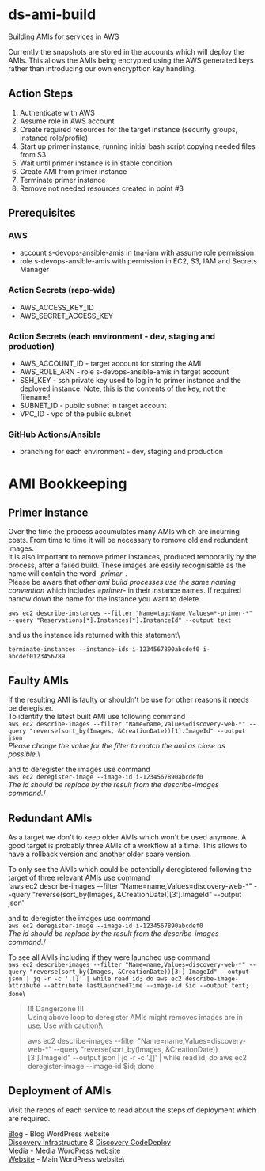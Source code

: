 # ds-ami-build
Building AMIs for services in AWS

Currently the snapshots are stored in the accounts which will deploy the AMIs. This allows the AMIs being encrypted using the AWS generated keys rather than introducing our own encrypttion key handling. 
## Action Steps
1. Authenticate with AWS
2. Assume role in AWS account
3. Create required resources for the target instance (security groups, instance role/profile)
4. Start up primer instance; running initial bash script copying needed files from S3
5. Wait until primer instance is in stable condition
6. Create AMI from primer instance
7. Terminate primer instance
8. Remove not needed resources created in point #3
## Prerequisites
### AWS
- account s-devops-ansible-amis in tna-iam with assume role permission
- role s-devops-ansible-amis with permission in EC2, S3, IAM and Secrets Manager
### Action Secrets (repo-wide)
- AWS_ACCESS_KEY_ID
- AWS_SECRET_ACCESS_KEY
### Action Secrets (each environment - dev, staging and production)
- AWS_ACCOUNT_ID - target account for storing the AMI
- AWS_ROLE_ARN - role s-devops-ansible-amis in target account
- SSH_KEY - ssh private key used to log in to primer instance and the deployed instance. Note, this is the contents of the key, not the filename!
- SUBNET_ID - public subnet in target account
- VPC_ID - vpc of the public subnet
### GitHub Actions/Ansible
- branching for each environment - dev, staging and production

# AMI Bookkeeping
## Primer instance
Over the time the process accumulates many AMIs which are incurring costs. From time to time it will be necessary to remove old and redundant images.\
It is also important to remove primer instances, produced temporarily by the process, after a failed build.
These images are easily recognisable as the name will contain the word *-primer-*.\
Please be aware that _other ami build processes use the same naming convention_ which includes *=primer-* in their instance names. If required narrow down the name for the instance you want to delete.

`aws ec2 describe-instances --filter "Name=tag:Name,Values=*-primer-*" --query "Reservations[*].Instances[*].InstanceId" --output text`

and us the instance ids returned with this statement\

`terminate-instances --instance-ids i-1234567890abcdef0 i-abcdef0123456789`

## Faulty AMIs
If the resulting AMI is faulty or shouldn't be use for other reasons it needs be deregister.\
To identify the latest built AMI use following command\
`aws ec2 describe-images --filter "Name=name,Values=discovery-web-*" --query "reverse(sort_by(Images, &CreationDate))[1].ImageId" --output json`\
_Please change the value for the filter to match the ami as close as possible._\

and to deregister the images use command \
`aws ec2 deregister-image --image-id i-1234567890abcdef0`\
_The id should be replace by the result from the describe-images command._/

## Redundant AMIs
As a target we don't to keep older AMIs which won't be used anymore. A good target is probably three AMIs of a workflow at a time. This allows to have a rollback version and another older spare version.

To only see the AMIs which could be potentially deregistered following the target of three relevant AMIs use command\
'aws ec2 describe-images --filter "Name=name,Values=discovery-web-*" --query "reverse(sort_by(Images, &CreationDate))[3:].ImageId" --output json'

and to deregister the images use command \
`aws ec2 deregister-image --image-id i-1234567890abcdef0`\
_The id should be replace by the result from the describe-images command._/

To see all AMIs including if they were launched use command\
`aws ec2 describe-images --filter "Name=name,Values=discovery-web-*" --query "reverse(sort_by(Images, &CreationDate))[3:].ImageId" --output json | jq -r -c '.[]' | while read id; do aws ec2 describe-image-attribute --attribute lastLaunchedTime --image-id $id --output text; done`\


>!!! Dangerzone !!!\
>Using above loop to deregister AMIs might removes images are in use. Use with caution!\
>
>aws ec2 describe-images --filter "Name=name,Values=discovery-web-*" --query "reverse(sort_by(Images, &CreationDate))[3:].ImageId" --output json | jq -r -c '.[]' | while read id; do aws ec2 deregister-image --image-id $id; done

## Deployment of AMIs
Visit the repos of each service to read about the steps of deployment which are required.

[Blog](https://github.com/nationalarchives/ds-infrastructure-blog) - Blog WordPress website\
[Discovery Infrastructure](https://github.com/nationalarchives/ds-infrastructure-discovery) & [Discovery CodeDeploy](https://github.com/nationalarchives/discovery)\
[Media](https://github.com/nationalarchives/ds-infrastructure-media) - Media WordPress website\
[Website](https://github.com/nationalarchives/ds-infrastructure-media) - Main WordPress website\


